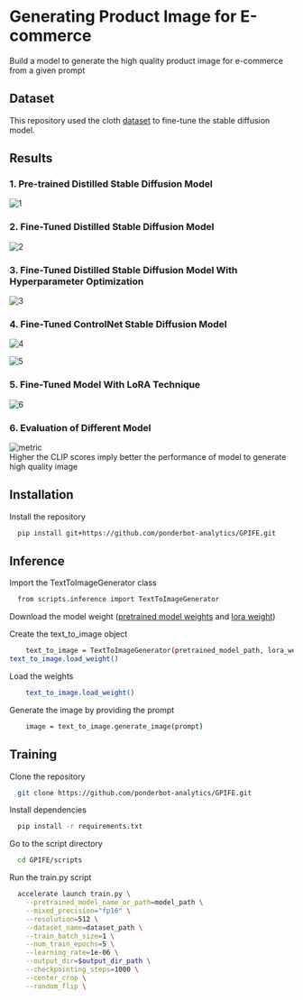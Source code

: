 
# Generating Product Image for E-commerce

Build a model to generate the high quality product image for e-commerce from a given prompt


## Dataset
This repository used the cloth [dataset](https://huggingface.co/datasets/hahminlew/kream-product-blip-captions) to fine-tune the stable diffusion model.
## Results

### 1. Pre-trained Distilled Stable Diffusion Model  

![1](https://github.com/ponderbot-analytics/GPIFE/assets/163169121/018f67ec-7b38-44b2-9f8e-d3a0c6147f06)

### 2. Fine-Tuned Distilled Stable Diffusion Model  

![2](https://github.com/ponderbot-analytics/GPIFE/assets/163169121/dd6f80fd-d018-4d05-9ac6-b4259317f4a5)  

### 3. Fine-Tuned Distilled Stable Diffusion Model With Hyperparameter Optimization  

![3](https://github.com/ponderbot-analytics/GPIFE/assets/163169121/92379078-40a2-4192-a7b8-d1a8b711e0b9)  

### 4. Fine-Tuned ControlNet Stable Diffusion Model  

![4](https://github.com/ponderbot-analytics/GPIFE/assets/163169121/6c93634b-8528-421f-b225-872491dda2b5)  

![5](https://github.com/ponderbot-analytics/GPIFE/assets/163169121/14fdbd23-2f1e-47f7-a6e9-c1bd432cd927)  

### 5. Fine-Tuned Model With LoRA Technique  

![6](https://github.com/ponderbot-analytics/GPIFE/assets/163169121/a354a75c-d258-46aa-8766-48610a28a842)  

### 6. Evaluation of Different Model  

![metric](https://github.com/ponderbot-analytics/GPIFE/assets/163169121/d0d06c76-0500-4c05-a93b-45d217ee71b7)  
Higher the CLIP scores imply better the performance of model to generate high quality image
## Installation

Install the repository

```bash
  pip install git+https://github.com/ponderbot-analytics/GPIFE.git
```
    
## Inference

Import the TextToImageGenerator class
```bash
  from scripts.inference import TextToImageGenerator
```

Download the model weight ([pretrained model weights](https://drive.google.com/drive/folders/1oCSQ4Skdm5FjwnsTr1Mj8fp0U3HVsvRO) and [lora weight](https://drive.google.com/drive/folders/1t3IE_nQlZ_eaMBmrv8t6r5AtbYCPgAxa)) 

Create the text_to_image object

```bash
    text_to_image = TextToImageGenerator(pretrained_model_path, lora_weight_path)
text_to_image.load_weight()
```

Load the weights
```bash
    text_to_image.load_weight()
```

Generate the image by providing the prompt
```bash
    image = text_to_image.generate_image(prompt)
```
## Training

Clone the repository

```bash
  git clone https://github.com/ponderbot-analytics/GPIFE.git
```

Install dependencies

```bash
  pip install -r requirements.txt
```

Go to the script directory

```bash
  cd GPIFE/scripts
```

Run the train.py script

```bash
  accelerate launch train.py \
    --pretrained_model_name_or_path=model_path \
    --mixed_precision="fp16" \
    --resolution=512 \
    --dataset_name=dataset_path \
    --train_batch_size=1 \
    --num_train_epochs=5 \
    --learning_rate=1e-06 \
    --output_dir=$output_dir_path \
    --checkpointing_steps=1000 \
    --center_crop \
    --random_flip \
```

